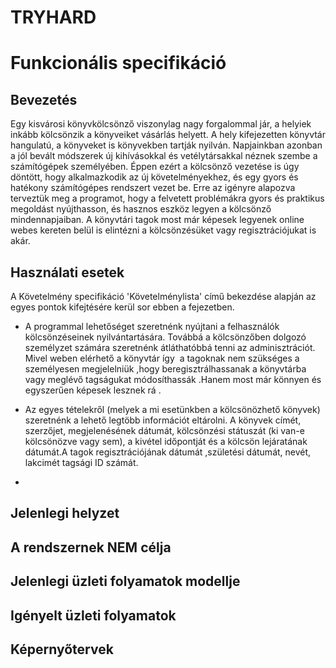 # TRYHARD
# Funkcionális specifikáció



## Bevezetés

Egy kisvárosi könyvkölcsönző viszonylag nagy forgalommal jár, a helyiek
inkább kölcsönzik a könyveiket vásárlás helyett. A hely kifejezetten
könyvtár hangulatú, a könyveket is könyvekben tartják nyilván. Napjainkban
azonban a jól bevált módszerek új kihívásokkal és vetélytársakkal néznek
szembe a számítógépek személyében. Éppen ezért a kölcsönző vezetése is
úgy döntött, hogy alkalmazkodik az új követelményekhez, és egy gyors és
hatékony számítógépes rendszert vezet be. Erre az igényre alapozva
terveztük meg a programot, hogy a felvetett problémákra gyors és praktikus
megoldást nyújthasson, és hasznos eszköz legyen a kölcsönző mindennapjaiban.
A könyvtári tagok most már képesek legyenek online webes kereten belül is elintézni
a kölcsönzésüket vagy regisztrációjukat is akár.

## Használati esetek


A Követelmény specifikáció 'Követelménylista' című bekezdése alapján az
egyes pontok kifejtésére kerül sor ebben a fejezetben.



* A programmal lehetőséget szeretnénk nyújtani a felhasználók
   kölcsönzéseinek nyilvántartására. Továbbá a kölcsönzőben dolgozó
   személyzet számára szeretnénk átláthatóbbá tenni az adminisztrációt.
   Mivel weben elérhető a könyvtár így  a tagoknak nem szükséges a személyesen
    megjelelniük ,hogy beregisztrálhassanak a könyvtárba vagy meglévő tagságukat
     módosíthassák .Hanem most már könnyen és egyszerűen képesek lesznek rá .

* Az egyes tételekről (melyek a mi esetünkben a kölcsönözhető könyvek)
   szeretnénk a lehető legtöbb információt eltárolni. A könyvek címét,
   szerzőjet, megjelenésének dátumát, kölcsönzési státuszát (ki van-e
   kölcsönözve vagy sem), a kivétel időpontját és a kölcsön lejáratának
   dátumát.A tagok regisztrációjának dátumát ,születési dátumát, nevét, 
   lakcimét tagsági ID számát.
   
* 
## Jelenlegi helyzet

## A rendszernek NEM célja

## Jelenlegi üzleti folyamatok modellje

## Igényelt üzleti folyamatok

## Képernyőtervek